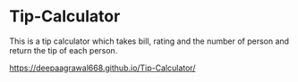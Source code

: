 # Tip-Calculator
This is a tip calculator which takes bill, rating and the number of person and return the tip of each person.

https://deepaagrawal668.github.io/Tip-Calculator/
